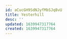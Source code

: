 ```yaml
---
id: aCucGH9SdNJyfMbSJqBvU
title: Yesterhill
desc: ''
updated: 1639947317764
created: 1639947317764
---
```


